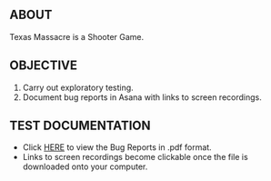 ## ABOUT
Texas Massacre is a Shooter Game.

## OBJECTIVE
1. Carry out exploratory testing.
2. Document bug reports in Asana with links to screen recordings.

## TEST DOCUMENTATION 
- Click [HERE](https://github.com/Enginer2/Texas_Massacre_Shooter_Game/tree/main/Bug_Reports) to view the Bug Reports in .pdf format. 
- Links to screen recordings become clickable once the file is downloaded onto your computer.
